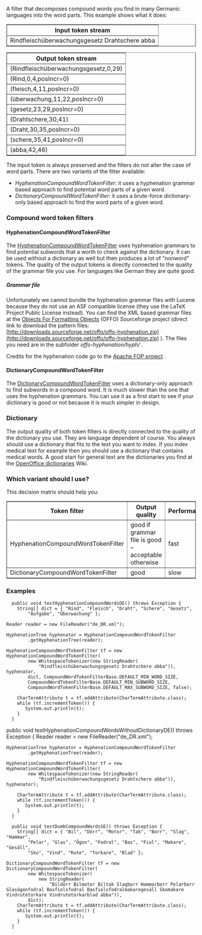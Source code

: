 ﻿
<!--
 Licensed to the Apache Software Foundation (ASF) under one or more
 contributor license agreements.  See the NOTICE file distributed with
 this work for additional information regarding copyright ownership.
 The ASF licenses this file to You under the Apache License, Version 2.0
 (the "License"); you may not use this file except in compliance with
 the License.  You may obtain a copy of the License at

     http://www.apache.org/licenses/LICENSE-2.0

 Unless required by applicable law or agreed to in writing, software
 distributed under the License is distributed on an "AS IS" BASIS,
 WITHOUT WARRANTIES OR CONDITIONS OF ANY KIND, either express or implied.
 See the License for the specific language governing permissions and
 limitations under the License.
-->

A filter that decomposes compound words you find in many Germanic
languages into the word parts. This example shows what it does:
<table border="1">
	<tr>
		<th>Input token stream</th>
	</tr>
	<tr>
		<td>Rindfleischüberwachungsgesetz Drahtschere abba</td>
	</tr>
</table>

<table border="1">
	<tr>
		<th>Output token stream</th>
	</tr>
	<tr>
		<td>(Rindfleischüberwachungsgesetz,0,29)</td>
	</tr>
	<tr>
		<td>(Rind,0,4,posIncr=0)</td>
	</tr>
	<tr>
		<td>(fleisch,4,11,posIncr=0)</td>
	</tr>
	<tr>
		<td>(überwachung,11,22,posIncr=0)</td>
	</tr>
	<tr>
		<td>(gesetz,23,29,posIncr=0)</td>
	</tr>
	<tr>
		<td>(Drahtschere,30,41)</td>
	</tr>
	<tr>
		<td>(Draht,30,35,posIncr=0)</td>
	</tr>
	<tr>
		<td>(schere,35,41,posIncr=0)</td>
	</tr>
	<tr>
		<td>(abba,42,46)</td>
	</tr>
</table>

The input token is always preserved and the filters do not alter the case of word parts. There are two variants of the
filter available:

*   *HyphenationCompoundWordTokenFilter*: it uses a
	hyphenation grammar based approach to find potential word parts of a
	given word.
*   *DictionaryCompoundWordTokenFilter*: it uses a
	brute-force dictionary-only based approach to find the word parts of a given
	word.

### Compound word token filters

#### HyphenationCompoundWordTokenFilter

The [
HyphenationCompoundWordTokenFilter](xref:Lucene.Net.Analysis.Compound.HyphenationCompoundWordTokenFilter) uses hyphenation grammars to find
potential subwords that a worth to check against the dictionary. It can be used
without a dictionary as well but then produces a lot of "nonword" tokens.
The quality of the output tokens is directly connected to the quality of the
grammar file you use. For languages like German they are quite good.

##### Grammar file

Unfortunately we cannot bundle the hyphenation grammar files with Lucene
because they do not use an ASF compatible license (they use the LaTeX
Project Public License instead). You can find the XML based grammar
files at the
[Objects
For Formatting Objects](http://offo.sourceforge.net/hyphenation/index.html)
(OFFO) Sourceforge project (direct link to download the pattern files:
[http://downloads.sourceforge.net/offo/offo-hyphenation.zip](http://downloads.sourceforge.net/offo/offo-hyphenation.zip)
). The files you need are in the subfolder
*offo-hyphenation/hyph/*
.

Credits for the hyphenation code go to the
[Apache FOP project](http://xmlgraphics.apache.org/fop/)
.

#### DictionaryCompoundWordTokenFilter

The [
DictionaryCompoundWordTokenFilter](xref:Lucene.Net.Analysis.Compound.DictionaryCompoundWordTokenFilter) uses a dictionary-only approach to
find subwords in a compound word. It is much slower than the one that
uses the hyphenation grammars. You can use it as a first start to
see if your dictionary is good or not because it is much simpler in design.

### Dictionary

The output quality of both token filters is directly connected to the
quality of the dictionary you use. They are language dependent of course.
You always should use a dictionary
that fits to the text you want to index. If you index medical text for
example then you should use a dictionary that contains medical words.
A good start for general text are the dictionaries you find at the
[OpenOffice
dictionaries](http://wiki.services.openoffice.org/wiki/Dictionaries)
Wiki.

### Which variant should I use?

This decision matrix should help you:
<table border="1">
	<tr>
		<th>Token filter</th>
		<th>Output quality</th>
		<th>Performance</th>
	</tr>
	<tr>
		<td>HyphenationCompoundWordTokenFilter</td>
		<td>good if grammar file is good – acceptable otherwise</td>
		<td>fast</td>
	</tr>
	<tr>
		<td>DictionaryCompoundWordTokenFilter</td>
		<td>good</td>
		<td>slow</td>
	</tr>
</table>

### Examples

      public void testHyphenationCompoundWordsDE() throws Exception {
        String[] dict = { "Rind", "Fleisch", "Draht", "Schere", "Gesetz",
            "Aufgabe", "Überwachung" };
    
    Reader reader = new FileReader("de_DR.xml");
    
    HyphenationTree hyphenator = HyphenationCompoundWordTokenFilter
            .getHyphenationTree(reader);
    
    HyphenationCompoundWordTokenFilter tf = new HyphenationCompoundWordTokenFilter(
            new WhitespaceTokenizer(new StringReader(
                "Rindfleischüberwachungsgesetz Drahtschere abba")), hyphenator,
            dict, CompoundWordTokenFilterBase.DEFAULT_MIN_WORD_SIZE,
            CompoundWordTokenFilterBase.DEFAULT_MIN_SUBWORD_SIZE,
            CompoundWordTokenFilterBase.DEFAULT_MAX_SUBWORD_SIZE, false);

        CharTermAttribute t = tf.addAttribute(CharTermAttribute.class);
        while (tf.incrementToken()) {
           System.out.println(t);
        }
      }
    
  public void testHyphenationCompoundWordsWithoutDictionaryDE() throws Exception {
        Reader reader = new FileReader("de_DR.xml");
    
    HyphenationTree hyphenator = HyphenationCompoundWordTokenFilter
            .getHyphenationTree(reader);
    
    HyphenationCompoundWordTokenFilter tf = new HyphenationCompoundWordTokenFilter(
            new WhitespaceTokenizer(new StringReader(
                "Rindfleischüberwachungsgesetz Drahtschere abba")), hyphenator);

        CharTermAttribute t = tf.addAttribute(CharTermAttribute.class);
        while (tf.incrementToken()) {
           System.out.println(t);
        }
      }

      public void testDumbCompoundWordsSE() throws Exception {
        String[] dict = { "Bil", "Dörr", "Motor", "Tak", "Borr", "Slag", "Hammar",
            "Pelar", "Glas", "Ögon", "Fodral", "Bas", "Fiol", "Makare", "Gesäll",
            "Sko", "Vind", "Rute", "Torkare", "Blad" };
    
    DictionaryCompoundWordTokenFilter tf = new DictionaryCompoundWordTokenFilter(
            new WhitespaceTokenizer(
                new StringReader(
                    "Bildörr Bilmotor Biltak Slagborr Hammarborr Pelarborr Glasögonfodral Basfiolsfodral Basfiolsfodralmakaregesäll Skomakare Vindrutetorkare Vindrutetorkarblad abba")),
            dict);
        CharTermAttribute t = tf.addAttribute(CharTermAttribute.class);
        while (tf.incrementToken()) {
           System.out.println(t);
        }
      }